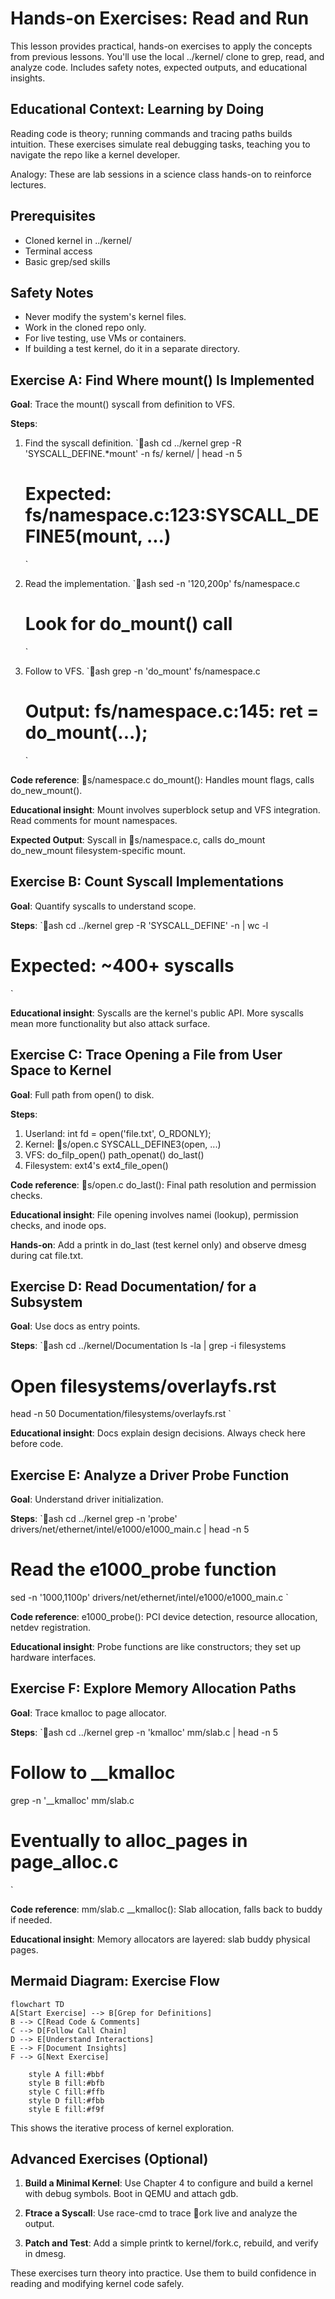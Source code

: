 # Hands-on Exercises: Read and Run

This lesson provides practical, hands-on exercises to apply the concepts from previous lessons. You'll use the local ../kernel/ clone to grep, read, and analyze code. Includes safety notes, expected outputs, and educational insights.

## Educational Context: Learning by Doing

Reading code is theory; running commands and tracing paths builds intuition. These exercises simulate real debugging tasks, teaching you to navigate the repo like a kernel developer.

Analogy: These are lab sessions in a science class hands-on to reinforce lectures.

## Prerequisites

- Cloned kernel in ../kernel/
- Terminal access
- Basic grep/sed skills

## Safety Notes

- Never modify the system's kernel files.
- Work in the cloned repo only.
- For live testing, use VMs or containers.
- If building a test kernel, do it in a separate directory.

## Exercise A: Find Where mount() Is Implemented

**Goal**: Trace the mount() syscall from definition to VFS.

**Steps**:

1. Find the syscall definition.
   `ash
   cd ../kernel
   grep -R 'SYSCALL_DEFINE.\*mount' -n fs/ kernel/ | head -n 5

   # Expected: fs/namespace.c:123:SYSCALL_DEFINE5(mount, ...)

   `

2. Read the implementation.
   `ash
   sed -n '120,200p' fs/namespace.c

   # Look for do_mount() call

   `

3. Follow to VFS.
   `ash
   grep -n 'do_mount' fs/namespace.c
   # Output: fs/namespace.c:145: ret = do_mount(...);
   `

**Code reference**: s/namespace.c do_mount(): Handles mount flags, calls do_new_mount().

**Educational insight**: Mount involves superblock setup and VFS integration. Read comments for mount namespaces.

**Expected Output**: Syscall in s/namespace.c, calls do_mount do_new_mount filesystem-specific mount.

## Exercise B: Count Syscall Implementations

**Goal**: Quantify syscalls to understand scope.

**Steps**:
`ash
cd ../kernel
grep -R 'SYSCALL_DEFINE' -n | wc -l

# Expected: ~400+ syscalls

`

**Educational insight**: Syscalls are the kernel's public API. More syscalls mean more functionality but also attack surface.

## Exercise C: Trace Opening a File from User Space to Kernel

**Goal**: Full path from open() to disk.

**Steps**:

1. Userland: int fd = open('file.txt', O_RDONLY);
2. Kernel: s/open.c SYSCALL_DEFINE3(open, ...)
3. VFS: do_filp_open() path_openat() do_last()
4. Filesystem: ext4's ext4_file_open()

**Code reference**: s/open.c do_last(): Final path resolution and permission checks.

**Educational insight**: File opening involves namei (lookup), permission checks, and inode ops.

**Hands-on**: Add a printk in do_last (test kernel only) and observe dmesg during cat file.txt.

## Exercise D: Read Documentation/ for a Subsystem

**Goal**: Use docs as entry points.

**Steps**:
`ash
cd ../kernel/Documentation
ls -la | grep -i filesystems

# Open filesystems/overlayfs.rst

head -n 50 Documentation/filesystems/overlayfs.rst
`

**Educational insight**: Docs explain design decisions. Always check here before code.

## Exercise E: Analyze a Driver Probe Function

**Goal**: Understand driver initialization.

**Steps**:
`ash
cd ../kernel
grep -n 'probe' drivers/net/ethernet/intel/e1000/e1000_main.c | head -n 5

# Read the e1000_probe function

sed -n '1000,1100p' drivers/net/ethernet/intel/e1000/e1000_main.c
`

**Code reference**: e1000_probe(): PCI device detection, resource allocation, netdev registration.

**Educational insight**: Probe functions are like constructors; they set up hardware interfaces.

## Exercise F: Explore Memory Allocation Paths

**Goal**: Trace kmalloc to page allocator.

**Steps**:
`ash
cd ../kernel
grep -n 'kmalloc' mm/slab.c | head -n 5

# Follow to \_\_kmalloc

grep -n '\_\_kmalloc' mm/slab.c

# Eventually to alloc_pages in page_alloc.c

`

**Code reference**: mm/slab.c \_\_kmalloc(): Slab allocation, falls back to buddy if needed.

**Educational insight**: Memory allocators are layered: slab buddy physical pages.

## Mermaid Diagram: Exercise Flow

```mermaid
flowchart TD
A[Start Exercise] --> B[Grep for Definitions]
B --> C[Read Code & Comments]
C --> D[Follow Call Chain]
D --> E[Understand Interactions]
E --> F[Document Insights]
F --> G[Next Exercise]

    style A fill:#bbf
    style B fill:#bfb
    style C fill:#ffb
    style D fill:#fbb
    style E fill:#f9f

```

This shows the iterative process of kernel exploration.

## Advanced Exercises (Optional)

1. **Build a Minimal Kernel**: Use Chapter 4 to configure and build a kernel with debug symbols. Boot in QEMU and attach gdb.

2. **Ftrace a Syscall**: Use race-cmd to trace ork live and analyze the output.

3. **Patch and Test**: Add a simple printk to kernel/fork.c, rebuild, and verify in dmesg.

These exercises turn theory into practice. Use them to build confidence in reading and modifying kernel code safely.
